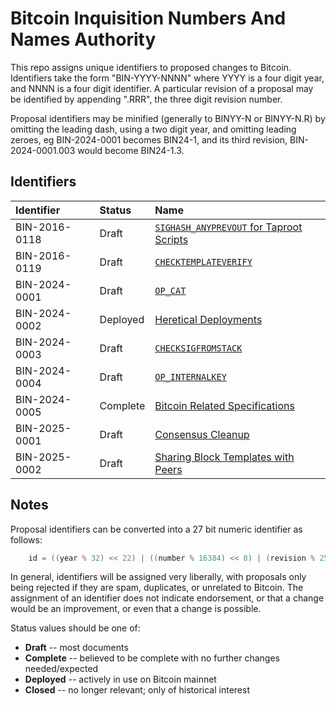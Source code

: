 # Bitcoin Inquisition Numbers And Names Authority

This repo assigns unique identifiers to proposed changes to Bitcoin.
Identifiers take the form "BIN-YYYY-NNNN" where YYYY is a four digit year,
and NNNN is a four digit identifier. A particular revision of a proposal
may be identified by appending ".RRR", the three digit revision number.

Proposal identifiers may be minified (generally to BINYY-N or BINYY-N.R)
by omitting the leading dash, using a two digit year, and omitting
leading zeroes, eg BIN-2024-0001 becomes BIN24-1, and its third revision,
BIN-2024-0001.003 would become BIN24-1.3.

## Identifiers

| Identifier    | Status     | Name
|:--------------|:-----------|:-----
| BIN-2016-0118 | Draft      | [`SIGHASH_ANYPREVOUT` for Taproot Scripts](2016/BIN-2016-0118.md)
| BIN-2016-0119 | Draft      | [`CHECKTEMPLATEVERIFY`](2016/BIN-2016-0119.md)
| BIN-2024-0001 | Draft      | [`OP_CAT`](2024/BIN-2024-0001.md)
| BIN-2024-0002 | Deployed   | [Heretical Deployments](2024/BIN-2024-0002.md)
| BIN-2024-0003 | Draft      | [`CHECKSIGFROMSTACK`](2024/BIN-2024-0003.md)
| BIN-2024-0004 | Draft      | [`OP_INTERNALKEY`](2024/BIN-2024-0004.md)
| BIN-2024-0005 | Complete   | [Bitcoin Related Specifications](2024/BIN-2024-0005.md)
| BIN-2025-0001 | Draft      | [Consensus Cleanup](2025/BIN-2025-0001.md)
| BIN-2025-0002 | Draft      | [Sharing Block Templates with Peers](2025/BIN-2025-0002.md)

## Notes

Proposal identifiers can be converted into a 27 bit numeric identifier as follows:

```c
    id = ((year % 32) << 22) | ((number % 16384) << 8) | (revision % 256)
```

In general, identifiers will be assigned very liberally, with proposals
only being rejected if they are spam, duplicates, or unrelated to
Bitcoin. The assignment of an identifier does not indicate endorsement, or
that a change would be an improvement, or even that a change is possible.

Status values should be one of:

 * **Draft** -- most documents
 * **Complete** -- believed to be complete with no further changes needed/expected
 * **Deployed** -- actively in use on Bitcoin mainnet
 * **Closed** -- no longer relevant; only of historical interest
